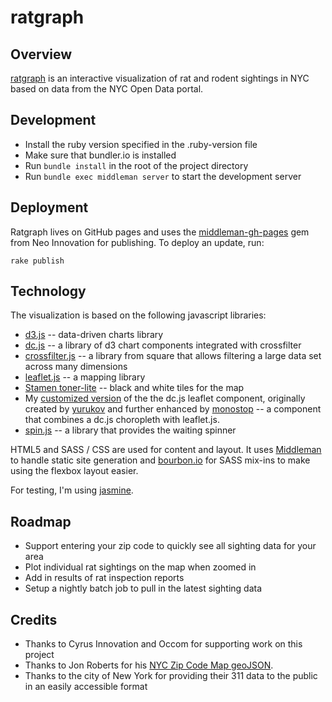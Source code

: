 ratgraph
========

## Overview

[ratgraph](https://sbrudz.github.io/ratgraph/) is an interactive visualization of rat and rodent sightings in NYC based on data from the NYC Open Data portal.

## Development

* Install the ruby version specified in the .ruby-version file
* Make sure that bundler.io is installed
* Run `bundle install` in the root of the project directory
* Run `bundle exec middleman server` to start the development server

## Deployment

Ratgraph lives on GitHub pages and uses the [middleman-gh-pages](https://github.com/neo/middleman-gh-pages) gem from Neo Innovation for publishing.  To deploy an update, run:
```
rake publish
```

## Technology

The visualization is based on the following javascript libraries:
* [d3.js](http://d3js.org/) -- data-driven charts library
* [dc.js](http://dc-js.github.io/dc.js/) -- a library of d3 chart components integrated with crossfilter
* [crossfilter.js](http://square.github.io/crossfilter/) -- a library from square that allows filtering a large data set across many dimensions
* [leaflet.js](http://leafletjs.com/) -- a mapping library
* [Stamen toner-lite](https://github.com/Citytracking/toner) -- black and white tiles for the map
* My [customized version](https://github.com/sbrudz/dc.leaflet.js) of the the dc.js leaflet component, originally created by [yurukov](https://github.com/yurukov/dc.leaflet.js) and further enhanced by [monostop](https://github.com/monostop/dc.leaflet.js) -- a component that combines a dc.js choropleth with leaflet.js.
* [spin.js](http://fgnass.github.io/spin.js/) -- a library that provides the waiting spinner

HTML5 and SASS / CSS are used for content and layout.  It uses [Middleman](http://middlemanapp.com/) to handle static site generation and [bourbon.io](http://bourbon.io/) for SASS mix-ins to make using the flexbox layout easier.

For testing, I'm using [jasmine](http://jasmine.github.io/2.0/introduction.html).

## Roadmap

* Support entering your zip code to quickly see all sighting data for your area
* Plot individual rat sightings on the map when zoomed in
* Add in results of rat inspection reports
* Setup a nightly batch job to pull in the latest sighting data

## Credits
* Thanks to Cyrus Innovation and Occom for supporting work on this project
* Thanks to Jon Roberts for his <a href="https://github.com/jonroberts/d3Mapping">NYC Zip Code Map geoJSON</a>.
* Thanks to the city of New York for providing their 311 data to the public in an easily accessible format
